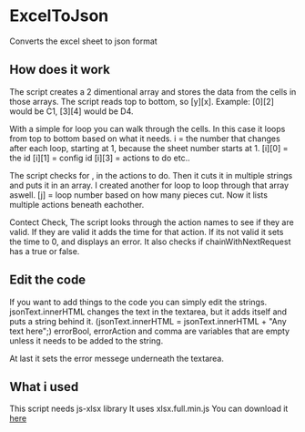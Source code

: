 # ExcelToJson
Converts the excel sheet to json format

## How does it work
The script creates a 2 dimentional array and stores the data from the cells in those arrays.
The script reads top to bottom, so [y][x].
Example: [0][2] would be C1, [3][4] would be D4.

With a simple for loop you can walk through the cells.
In this case it loops from top to bottom based on what it needs.
i = the number that changes after each loop, starting at 1, because the sheet number starts at 1.
[i][0] = the id
[i][1] = config id
[i][3] = actions to do
etc..

The script checks for , in the actions to do. 
Then it cuts it in multiple strings and puts it in an array.
I created another for loop to loop through that array aswell.
[j] = loop number based on how many pieces cut.
Now it lists multiple actions beneath eachother.

Contect Check,
The script looks through the action names to see if they are valid.
If they are valid it adds the time for that action.
If its not valid it sets the time to 0, and displays an error.
It also checks if chainWithNextRequest has a true or false.

## Edit the code
If you want to add things to the code you can simply edit the strings.
jsonText.innerHTML changes the text in the textarea, 
but it adds itself and puts a string behind it. (jsonText.innerHTML = jsonText.innerHTML + "Any text here";)
errorBool, errorAction and comma are variables that are empty unless it needs to be added to the string.

At last it sets the error messege underneath the textarea.

## What i used
This script needs js-xlsx library
It uses xlsx.full.min.js
You can download it [here](https://github.com/SheetJS/js-xlsx)
